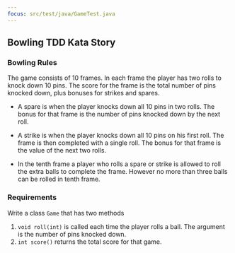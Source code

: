 ```yaml
---
focus: src/test/java/GameTest.java
---
```

## Bowling TDD Kata Story
### Bowling Rules
The game consists of 10 frames. In each frame the player has two rolls to knock down 10 pins. 
The score for the frame is the total number of pins knocked down, plus bonuses for strikes and spares.

- A spare is when the player knocks down all 10 pins in two rolls. The bonus for that frame is the number of pins knocked down by the next roll.

- A strike is when the player knocks down all 10 pins on his first roll. The frame is then completed with a single roll. The bonus for that frame is the value of the next two rolls.

- In the tenth frame a player who rolls a spare or strike is allowed to roll the extra balls to complete the frame. However no more than three balls can be rolled in tenth frame.

### Requirements
Write a class `Game` that has two methods

1. `void roll(int)` is called each time the player rolls a ball. The argument is the number of pins knocked down.
1. `int score()` returns the total score for that game.